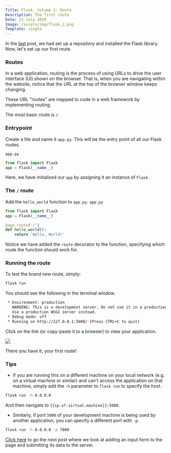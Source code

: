 ```yaml
---
Title: Flask, Volume 2: Route
Description: The first route
Date: 21 July 2020
Image: /assets/img/flask_2.png
Template: single
---
```


In the [last](/?flask_1) post, we had set up a repository and installed the Flask library. Now, let's set up our first route.

### Routes

In a web application, routing is the process of using URLs to drive the user interface (UI) shown on the browser.
That is, when you are navigating within the website, notice that the URL at the top of the browser window keeps changing.

These URL "routes" are mapped to code in a web framework by implementing routing.

The most basic route is `/`.

### Entrypoint

Create a file and name it `app.py`. This will be the entry point of all our Flask routes.

`app.py`

```python
from flask import Flask
app = Flask(__name__)
```

Here, we have initialised our `app` by assigning it an instance of `Flask`.

### The `/` route

Add the `hello_world` function to `app.py`.
`app.py`

```python
from flask import Flask
app = Flask(__name__)

@app.route('/')
def hello_world():
    return 'Hello, World!'
```

Notice we have added the `route` decorator to the function, specifying which route the function should work for.

### Running the route

To test the brand new route, simply:

```bash
flask run
```

You should see the following in the terminal window.

```bash
 * Environment: production
   WARNING: This is a development server. Do not use it in a production deployment.
   Use a production WSGI server instead.
 * Debug mode: off
 * Running on http://127.0.0.1:5000/ (Press CTRL+C to quit)
```

Click on the link (or copy-paste it to a browser) to view your application.

[<img src="/assets/img/flask_route.png" class="img-fluid"/>](/assets/img/flask_route.png)

There you have it, your first route!

### Tips

- If you are running this on a different machine on your local network (e.g. on a virtual machine or similar) and can't access the application on that machine, simply add the `-h` parameter to `flask run` to specify the host.

```bash
flask run -h 0.0.0.0
```

And then navigate to `{{ip.of.virtual.machine}}:5000`.

- Similarly, if port `5000` of your development machine is being used by another application, you can specify a different port with `-p`.

```bash
flask run -h 0.0.0.0 -p 7000
```

[Click here](/?flask_3) to go the next post where we look at adding an input form to the page and submitting its data to the server.
